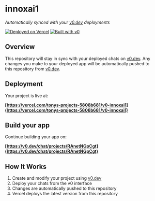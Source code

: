 # innoxai1

*Automatically synced with your [v0.dev](https://v0.dev) deployments*

[![Deployed on Vercel](https://img.shields.io/badge/Deployed%20on-Vercel-black?style=for-the-badge&logo=vercel)](https://vercel.com/tonys-projects-5808b681/v0-innoxai1)
[![Built with v0](https://img.shields.io/badge/Built%20with-v0.dev-black?style=for-the-badge)](https://v0.dev/chat/projects/RAnetNGpCgt)

## Overview

This repository will stay in sync with your deployed chats on [v0.dev](https://v0.dev).
Any changes you make to your deployed app will be automatically pushed to this repository from [v0.dev](https://v0.dev).

## Deployment

Your project is live at:

**[https://vercel.com/tonys-projects-5808b681/v0-innoxai1](https://vercel.com/tonys-projects-5808b681/v0-innoxai1)**

## Build your app

Continue building your app on:

**[https://v0.dev/chat/projects/RAnetNGpCgt](https://v0.dev/chat/projects/RAnetNGpCgt)**

## How It Works

1. Create and modify your project using [v0.dev](https://v0.dev)
2. Deploy your chats from the v0 interface
3. Changes are automatically pushed to this repository
4. Vercel deploys the latest version from this repository